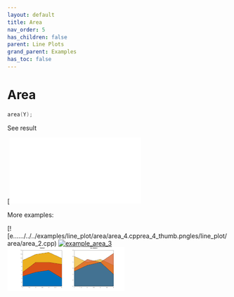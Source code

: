 ```yaml
---
layout: default
title: Area
nav_order: 5
has_children: false
parent: Line Plots
grand_parent: Examples
has_toc: false
---
```

# Area

```cpp
area(Y);
```


See result
    
[![e../../../examples/line_plot/area/area_1.cpprea_1.svg)](examples/line_plot/area/area_1.cpp)

More examples:
    
[![e....../../../examples/line_plot/area/area_4.cpprea_4_thumb.pngles/line_plot/area/area_2.cpp)  [![example_area_3](docs/examples/line_plot/area/area_3_thumb.png)](examples/line_plot/area/area_3.cpp)  [![example_area_4](docs/examples/line_plot/area/area_4_thumb.png)](examples/line_plot/area/area_4.cpp)
  



